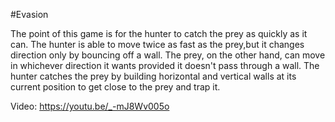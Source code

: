 #Evasion

The point of this game is for the hunter to catch the prey as quickly as it can. The hunter is able to move twice as fast as the prey,but it changes direction only by bouncing off a wall. The prey, on the other hand, can move in whichever direction it wants provided it doesn't pass through a wall. The hunter catches the prey by building horizontal and vertical walls at its current position to get close to the prey and trap it.

Video: https://youtu.be/_-mJ8Wv005o
